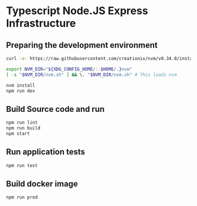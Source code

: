 # Typescript Node.JS Express Infrastructure

## Preparing the development environment
```sh
curl -o- https://raw.githubusercontent.com/creationix/nvm/v0.34.0/install.sh | bash
```
```sh
export NVM_DIR="${XDG_CONFIG_HOME/:-$HOME/.}nvm"
[ -s "$NVM_DIR/nvm.sh" ] && \. "$NVM_DIR/nvm.sh" # This loads nvm
```
```sh
nvm install
npm run dev
```

## Build Source code and run
```sh
npm run lint
npm run build
npm start
```

## Run application tests
```sh
npm run test
```

## Build docker image
```sh
npm run prod
```